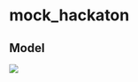 # mock_hackaton
## Model
<p align="left">
  <img src="https://github.com/Herizoran/mock_hackaton/blob/master/img/model.jpg" />
</p>
